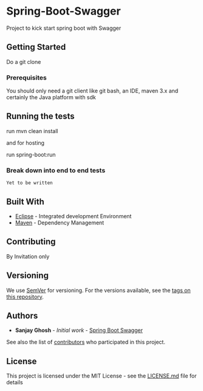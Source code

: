 # Spring-Boot-Swagger

Project to kick start spring boot with Swagger

## Getting Started

Do a git clone 


### Prerequisites

You should only need a git client like git bash, an IDE, maven 3.x and certainly the Java platform with sdk


## Running the tests

run mvn clean install

and for hosting 

run spring-boot:run

### Break down into end to end tests

```
Yet to be written

```

## Built With

* [Eclipse](https://www.eclipse.org/downloads/) - Integrated development Environment
* [Maven](https://maven.apache.org/) - Dependency Management


## Contributing

By Invitation only

## Versioning

We use [SemVer](http://semver.org/) for versioning. For the versions available, see the [tags on this repository](https://github.com/your/project/tags). 

## Authors

* **Sanjay Ghosh** - *Initial work* - [Spring Boot Swagger](https://github.com/codeWriter9/spring-poc/tree/master/swagger-spring-boot)

See also the list of [contributors](https://github.com/your/project/contributors) who participated in this project.

## License

This project is licensed under the MIT License - see the [LICENSE.md](LICENSE.md) file for details
